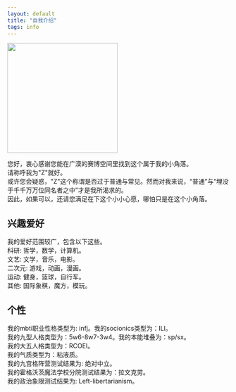 ```yaml
---
layout: default
title: "自我介绍"
tags: info
---
```

<img src="https://i.pinimg.com/originals/bc/10/f9/bc10f964a195fdee76e749bf0f552c30.jpg" width="250" height="" alt=""/>
  
您好，衷心感谢您能在广漠的赛博空间里找到这个属于我的小角落。  
请称呼我为"Z"就好。  
或许您会疑惑，"Z"这个称谓是否过于普通与常见。然而对我来说，“普通”与“埋没于千千万万位同名者之中”才是我所渴求的。  
因此，如果可以，还请您满足在下这个小小心愿，哪怕只是在这个小角落。
  
## 兴趣爱好  
我的爱好范围较广，包含以下这些。  
  科研: 哲学，数学，计算机。  
  文艺: 文学，音乐，电影。  
  二次元: 游戏，动画，漫画。  
  运动: 健身，篮球，自行车。    
  其他: 国际象棋，魔方，模玩。  
  
## 个性
我的mbti职业性格类型为: infj。我的socionics类型为：ILI。  
我的九型人格类型为：5w6-8w7-3w4。我的本能堆叠为：sp/sx。  
我的大五人格类型为：RCOEI。  
我的气质类型为：粘液质。  
我的九宫格阵营测试结果为: 绝对中立。  
我的霍格沃茨魔法学校分院测试结果为：拉文克劳。  
我的政治象限测试结果为: Left-libertarianism。  
      

